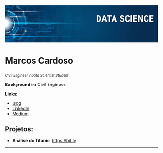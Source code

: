 <p align="center">
  <img src="banner.png" >
</p>

# Marcos Cardoso
<sub>*Civil Engineer / Data Scientist Student*</sub>


**Background in:** Civil Engineer.

**Links:**
* [Blog](http://)
* [LinkedIn](https://www.linkedin.com/in/)
* [Medium](https://www.medium.com)


## Projetos:

* **Análise do Titanic:** https://bit.ly

---
